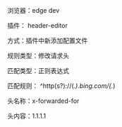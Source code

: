 浏览器：edge dev

插件： header-editor

方式：插件中新添加配置文件

规则类型：修改请求头 

匹配类型：正则表达式 

匹配规则： ^http(s?)://(.*).bing\.com/(.*) 

头名称：x-forwarded-for 

头内容：1.1.1.1